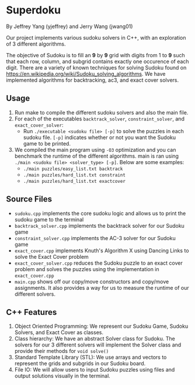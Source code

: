 # Superdoku
By Jeffrey Yang (yjeffrey) and Jerry Wang (jwang01)

Our project implements various sudoku solvers in C++, with an exploration of 3 different algorithms. 

The objective of Sudoku is to fill an **9** by **9** grid with digits from 1 to **9** such that each row, column, and subgrid contains exactly one occurence of each digit. There are a variety of known techniques for solving Sudoku found on https://en.wikipedia.org/wiki/Sudoku_solving_algorithms. We have implemented algorithms for backtracking, ac3, and exact cover solvers.


## Usage
1. Run make to compile the different sudoku solvers and also the main file.
2. For each of the executables `backtrack_solver`, `constraint_solver`, and `exact_cover_solver`: 
    - Run `./executable <sudoku file> [-p]` to solve the puzzles in each sudoku file. `[-p]` indicates whether or not you want the Sudoku game to be printed.
3. We compiled the main program using `-O3` optimization and you can benchmark the runtime of the different algorithms. main is ran using `./main <sudoku file> <solver_type> [-p]`. Below are some examples:
    - `./main puzzles/easy_list.txt backtrack`
    - `./main puzzles/hard_list.txt constraint`
    - `./main puzzles/hard_list.txt exactcover`

## Source Files
- `sudoku.cpp` implements the core sudoku logic and allows us to print the sudoku game to the terminal
- `backtrack_solver.cpp` implements the backtrack solver for our Sudoku game
- `constraint_solver.cpp` implements the AC-3 solver for our Sudoku game
- `exact_cover.cpp` implements Knuth's Algorithm X using Dancing Links to solve the Exact Cover problem
- `exact_cover_solver.cpp` reduces the Sudoku puzzle to an exact cover problem and solves the puzzles using the implementation in `exact_cover.cpp`
- `main.cpp` shows off our copy/move constructors and copy/move assignments. It also provides a way for us to measure the runtime of our different solvers.

## C++ Features
1. Object Oriented Programming: We represent our Sudoku Game, Sudoku Solvers, and Exact Cover as classes.
2. Class hierarchy: We have an abstract Solver class for Sudoku. The solvers for our 3 different solvers will implement the Solver class and provide their methods for `void solve()`
3. Standard Template Library (STL): We use arrays and vectors to represent the grids and subgrids in our Sudoku board.
4. File IO: We will allow users to input Sudoku puzzles using files and output solutions visually in the terminal.